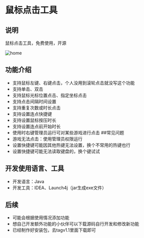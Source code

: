 # 鼠标点击工具
## 说明
鼠标点击工具，免费使用，开源

![home](https://github.com/user-attachments/assets/445b9306-84f6-45e9-9380-c1845b9da26e)
## 功能介绍
- 支持鼠标左键、右键点击，个人没用到滚轮点击就没写这个功能
- 支持单击、双击
- 支持鼠标光标位置点击、指定坐标点击
- 支持点击间隔时间设置
- 支持重复次数或时长点击
- 支持设置连点快捷键
- 支持设置鼠标按压时长
- 支持设置连点前开始时长
- 使用时右键管理员运行可对某些游戏进行点击
##常见问题
- 游戏无法点击：使用管理员权限运行
- 设置快捷键可能因其他热键无法设置，换个不常用的热键也行
- 设置快捷键可能无法读取键盘的，换个键试试
## 开发使用语言、工具
- 开发语言：Java
- 开发工具：IDEA、Launch4j（jar生成exe文件）
## 后续
- 可能会根据使用情况添加功能
- 想自己开发额外功能的小伙伴可以下载源码自行开发和修改新功能
- 已经制作好安装包，去tagv1.1里面下载即可
